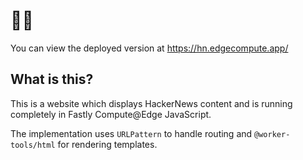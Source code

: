 # 🐱‍💻

You can view the deployed version at <https://hn.edgecompute.app/>

## What is this?

This is a website which displays HackerNews content and is running completely in Fastly Compute@Edge JavaScript.

The implementation uses `URLPattern` to handle routing and `@worker-tools/html` for rendering templates.
